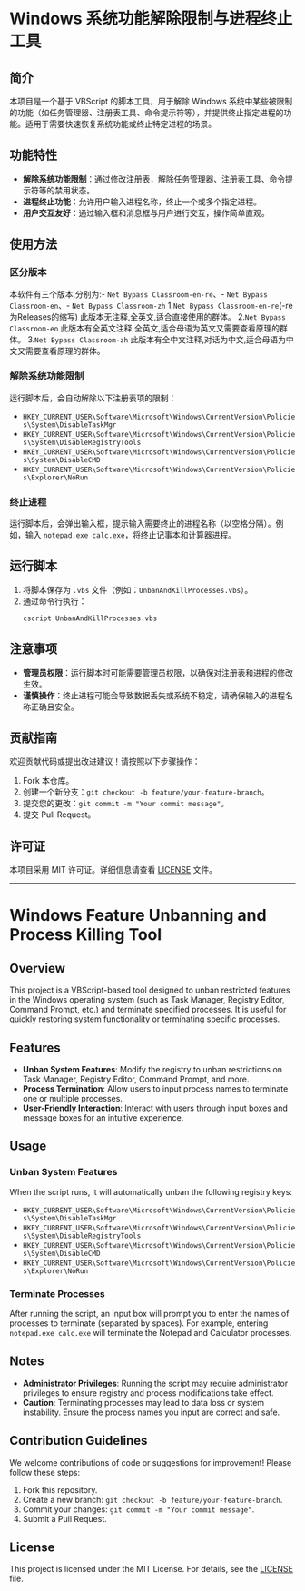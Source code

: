 # Windows 系统功能解除限制与进程终止工具

## 简介
本项目是一个基于 VBScript 的脚本工具，用于解除 Windows 系统中某些被限制的功能（如任务管理器、注册表工具、命令提示符等），并提供终止指定进程的功能。适用于需要快速恢复系统功能或终止特定进程的场景。

## 功能特性
- **解除系统功能限制**：通过修改注册表，解除任务管理器、注册表工具、命令提示符等的禁用状态。
- **进程终止功能**：允许用户输入进程名称，终止一个或多个指定进程。
- **用户交互友好**：通过输入框和消息框与用户进行交互，操作简单直观。

## 使用方法

### 区分版本
本软件有三个版本,分别为:- `Net Bypass Classroom-en-re`、- `Net Bypass Classroom-en`、- `Net Bypass Classroom-zh`
1.`Net Bypass Classroom-en-re`(-re为Releases的缩写) 此版本无注释,全英文,适合直接使用的群体。
2.`Net Bypass Classroom-en` 此版本有全英文注释,全英文,适合母语为英文又需要查看原理的群体。
3.`Net Bypass Classroom-zh` 此版本有全中文注释,对话为中文,适合母语为中文又需要查看原理的群体。

### 解除系统功能限制
运行脚本后，会自动解除以下注册表项的限制：
- `HKEY_CURRENT_USER\Software\Microsoft\Windows\CurrentVersion\Policies\System\DisableTaskMgr`
- `HKEY_CURRENT_USER\Software\Microsoft\Windows\CurrentVersion\Policies\System\DisableRegistryTools`
- `HKEY_CURRENT_USER\Software\Microsoft\Windows\CurrentVersion\Policies\System\DisableCMD`
- `HKEY_CURRENT_USER\Software\Microsoft\Windows\CurrentVersion\Policies\Explorer\NoRun`

### 终止进程
运行脚本后，会弹出输入框，提示输入需要终止的进程名称（以空格分隔）。例如，输入 `notepad.exe calc.exe`，将终止记事本和计算器进程。

## 运行脚本
1. 将脚本保存为 `.vbs` 文件（例如：`UnbanAndKillProcesses.vbs`）。
2. 通过命令行执行：
   ```bash
   cscript UnbanAndKillProcesses.vbs

## 注意事项
- **管理员权限**：运行脚本时可能需要管理员权限，以确保对注册表和进程的修改生效。
- **谨慎操作**：终止进程可能会导致数据丢失或系统不稳定，请确保输入的进程名称正确且安全。

## 贡献指南
欢迎贡献代码或提出改进建议！请按照以下步骤操作：
1. Fork 本仓库。
2. 创建一个新分支：`git checkout -b feature/your-feature-branch`。
3. 提交您的更改：`git commit -m "Your commit message"`。
4. 提交 Pull Request。

## 许可证
本项目采用 MIT 许可证。详细信息请查看 [LICENSE](LICENSE) 文件。

---------------------------------------------------------------------------------------------------------------------------------------------------------------------------------------------------------------------------------------------

# Windows Feature Unbanning and Process Killing Tool

## Overview
This project is a VBScript-based tool designed to unban restricted features in the Windows operating system (such as Task Manager, Registry Editor, Command Prompt, etc.) and terminate specified processes. It is useful for quickly restoring system functionality or terminating specific processes.

## Features
- **Unban System Features**: Modify the registry to unban restrictions on Task Manager, Registry Editor, Command Prompt, and more.
- **Process Termination**: Allow users to input process names to terminate one or multiple processes.
- **User-Friendly Interaction**: Interact with users through input boxes and message boxes for an intuitive experience.

## Usage

### Unban System Features
When the script runs, it will automatically unban the following registry keys:
- `HKEY_CURRENT_USER\Software\Microsoft\Windows\CurrentVersion\Policies\System\DisableTaskMgr`
- `HKEY_CURRENT_USER\Software\Microsoft\Windows\CurrentVersion\Policies\System\DisableRegistryTools`
- `HKEY_CURRENT_USER\Software\Microsoft\Windows\CurrentVersion\Policies\System\DisableCMD`
- `HKEY_CURRENT_USER\Software\Microsoft\Windows\CurrentVersion\Policies\Explorer\NoRun`

### Terminate Processes
After running the script, an input box will prompt you to enter the names of processes to terminate (separated by spaces). For example, entering `notepad.exe calc.exe` will terminate the Notepad and Calculator processes.

## Notes
- **Administrator Privileges**: Running the script may require administrator privileges to ensure registry and process modifications take effect.
- **Caution**: Terminating processes may lead to data loss or system instability. Ensure the process names you input are correct and safe.

## Contribution Guidelines
We welcome contributions of code or suggestions for improvement! Please follow these steps:
1. Fork this repository.
2. Create a new branch: `git checkout -b feature/your-feature-branch`.
3. Commit your changes: `git commit -m "Your commit message"`.
4. Submit a Pull Request.

## License
This project is licensed under the MIT License. For details, see the [LICENSE](LICENSE) file.
